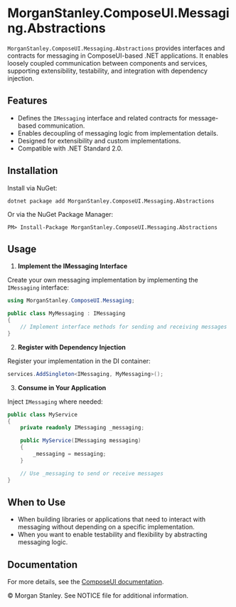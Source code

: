 # MorganStanley.ComposeUI.Messaging.Abstractions

`MorganStanley.ComposeUI.Messaging.Abstractions` provides interfaces and contracts for messaging in ComposeUI-based .NET applications. It enables loosely coupled communication between components and services, supporting extensibility, testability, and integration with dependency injection.

## Features

- Defines the `IMessaging` interface and related contracts for message-based communication.
- Enables decoupling of messaging logic from implementation details.
- Designed for extensibility and custom implementations.
- Compatible with .NET Standard 2.0.

## Installation

Install via NuGet:

```shell
dotnet package add MorganStanley.ComposeUI.Messaging.Abstractions
```

Or via the NuGet Package Manager:

```
PM> Install-Package MorganStanley.ComposeUI.Messaging.Abstractions
```

## Usage

1. **Implement the IMessaging Interface**

Create your own messaging implementation by implementing the `IMessaging` interface:

```csharp
using MorganStanley.ComposeUI.Messaging;

public class MyMessaging : IMessaging
{
    // Implement interface methods for sending and receiving messages
}
```

2. **Register with Dependency Injection**

Register your implementation in the DI container:

```csharp
services.AddSingleton<IMessaging, MyMessaging>();
```

3. **Consume in Your Application**

Inject `IMessaging` where needed:

```csharp
public class MyService
{
    private readonly IMessaging _messaging;

    public MyService(IMessaging messaging)
    {
        _messaging = messaging;
    }

    // Use _messaging to send or receive messages
}
```

## When to Use

- When building libraries or applications that need to interact with messaging without depending on a specific implementation.
- When you want to enable testability and flexibility by abstracting messaging logic.

## Documentation

For more details, see the [ComposeUI documentation](https://morganstanley.github.io/ComposeUI/).

&copy; Morgan Stanley. See NOTICE file for additional information.